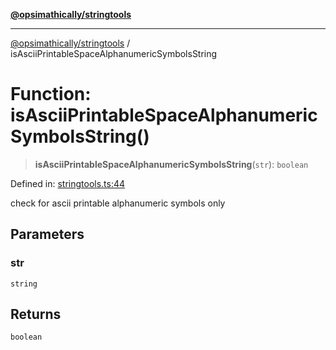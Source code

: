 [**@opsimathically/stringtools**](../README.md)

***

[@opsimathically/stringtools](../README.md) / isAsciiPrintableSpaceAlphanumericSymbolsString

# Function: isAsciiPrintableSpaceAlphanumericSymbolsString()

> **isAsciiPrintableSpaceAlphanumericSymbolsString**(`str`): `boolean`

Defined in: [stringtools.ts:44](https://github.com/opsimathically/stringtools/blob/5714d320fcdf7327680edd07bd6d383b6db26812/src/stringtools.ts#L44)

check for ascii printable alphanumeric symbols only

## Parameters

### str

`string`

## Returns

`boolean`
